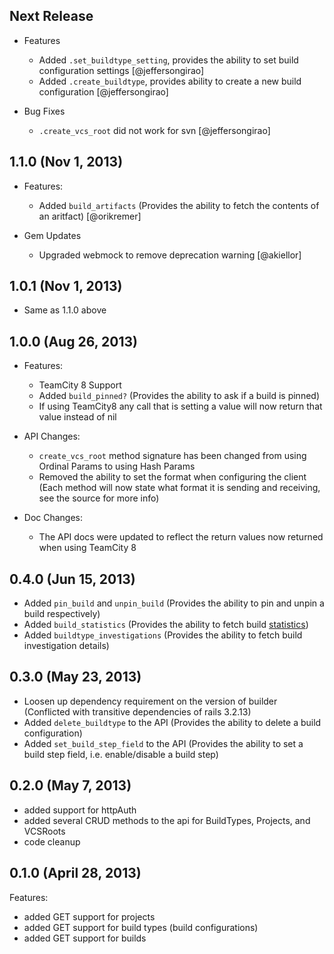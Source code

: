## Next Release

* Features
   * Added ```.set_buildtype_setting```, provides the ability to set build configuration settings [@jeffersongirao]
   * Added ```.create_buildtype```, provides ability to create a new build configuration [@jeffersongirao]

* Bug Fixes
   * ```.create_vcs_root``` did not work for svn [@jeffersongirao]

## 1.1.0 (Nov 1, 2013)

* Features:
    * Added ```build_artifacts``` (Provides the ability to fetch the
      contents of an aritfact) [@orikremer]

* Gem Updates
    * Upgraded webmock to remove deprecation warning [@akiellor]

## 1.0.1 (Nov 1, 2013)

* Same as 1.1.0 above

## 1.0.0 (Aug 26, 2013)

* Features:
    * TeamCity 8 Support
    * Added ```build_pinned?``` (Provides the ability to ask if a build is pinned)
    * If using TeamCity8 any call that is setting a value will now return that value instead of nil

* API Changes:
    * ```create_vcs_root``` method signature has been changed from using Ordinal Params to using Hash Params
    * Removed the ability to set the format when configuring the client (Each method will now state what format it is sending and receiving, see the source for more info)

* Doc Changes:
    * The API docs were updated to reflect the return values now returned when using TeamCity 8

## 0.4.0 (Jun 15, 2013)

* Added ```pin_build``` and ```unpin_build``` (Provides the ability to pin and unpin a build respectively)
* Added ```build_statistics``` (Provides the ability to fetch build [statistics](http://confluence.jetbrains.com/display/TCD8/Custom+Chart#CustomChart-listOfDefaultStatisticValues))
* Added ```buildtype_investigations``` (Provides the ability to fetch build investigation details)

## 0.3.0 (May 23, 2013)

* Loosen up dependency requirement on the version of builder (Conflicted with transitive dependencies of rails 3.2.13)
* Added ```delete_buildtype``` to the API (Provides the ability to delete a build configuration)
* Added ```set_build_step_field``` to the API (Provides the ability to set a build step field, i.e. enable/disable a build step)

## 0.2.0 (May 7, 2013)

  - added support for httpAuth
  - added several CRUD methods to the api for BuildTypes, Projects, and VCSRoots
  - code cleanup

## 0.1.0 (April 28, 2013)

Features:

  - added GET support for projects
  - added GET support for build types (build configurations)
  - added GET support for builds
